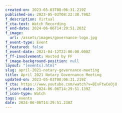 ```yaml
---
created-on: 2023-05-03T08:06:31.219Z
published-on: 2023-05-03T08:22:38.798Z
f_description: Virtual
f_cta-text: Watch Recording
f_end-date: 2024-06-06T14:29:51.203Z
f_image:
  url: /assets/images/governance-logo.jpg
f_event-type: Event
f_featured: false
f_event-date: 2021-04-12T22:00:00.000Z
f_ff-involvement: Hosted by FF
f_image-background-position: null
layout: "[events].html"
slug: april-2021-notary-governance-meeting
title: April 2021 Notary Governance Meeting
updated-on: 2023-05-03T08:06:31.219Z
f_cta: https://www.youtube.com/watch?v=BIvFtwCeOjU
f_start-date: 2024-06-06T14:29:51.139Z
f_icon-type: Watch
tags: events
date: 2024-06-06T14:29:51.230Z
---
```

